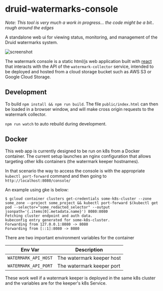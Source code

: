 # druid-watermarks-console

_Note: This tool is very much a work in progress... the code might be a bit.. rough around the edges_

A standalone web ui for viewing status, monitoring, and management of the 
Druid watermarks system. 

![screenshot](TODO)

The watermark console is a static html/js web application built
with [react](https://facebook.github.io/react/) that interacts with the API of the 
`watermark-collector` service, intended to be deployed and hosted from a cloud storage 
bucket such as AWS S3 or Google Cloud Storage. 

## Development

To build `npm install && npm run build`. The file `public/index.html` can then be loaded
in a browser window, and will make cross origin requests to the watermark collector.

`npm run watch` to auto rebuild during development.

## Docker

This web app is currently designed to be run on k8s from a Docker container.
The current setup launches an nginx configuration that allows targeting other k8s containers (the watermark keeper hostnames).

In that scenario the way to access the console is with the appropriate `kubectl port-forward` command and then going to `http://localhost:8080/console/`

An example using gke is below:

```
$ gcloud container clusters get-credentials some-k8s-cluster --zone some_zone --project some_project && kubectl port-forward $(kubectl get pod --selector="some_redacted_selector" --output jsonpath='{.items[0].metadata.name}') 8080:8080
Fetching cluster endpoint and auth data.
kubeconfig entry generated for some-k8s-cluster.
Forwarding from 127.0.0.1:8080 -> 8080
Forwarding from [::1]:8080 -> 8080
```

There are two important environment variables for the container

|Env Var| Description|
|-------|------------|
|`WATERMARK_API_HOST`|The watermark keeper host|
|`WATERMARK_API_PORT`|The watermark keeper port|

These work well if a watermark keeper is deployed in the same k8s cluster and the variables are for the keeper's k8s Service.
